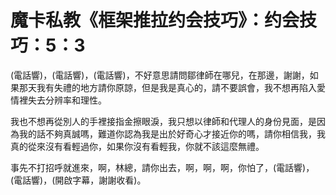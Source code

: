 # 魔卡私教《框架推拉约会技巧》：约会技巧：5：3

(電話響)，(電話響)，(電話響)，不好意思請問鄒律師在哪兒，在那邊，謝謝，如果那天我有失禮的地方請你原諒，但是我是真心的，請不要誤會，我不想再陷入愛情裡失去分辨率和理性。

我也不想再從別人的手裡接指金擦眼淚，我只想以律師和代理人的身份見面，是因為我的話不夠真誠嗎，難道你認為我是出於好奇心才接近你的嗎，請你相信我，我真的從來沒有看輕過你，如果你沒有看輕我，你就不該這麼無禮。

事先不打招呼就進來，啊，林總，請你出去，啊，啊，啊，你怕了，(電話響)，(電話響)，(開啟字幕，謝謝收看)。

